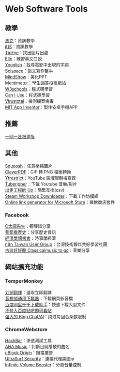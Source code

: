 # **Web Software Tools**

## **教學**

[馬克](https://zfly9.blogspot.com/)：資訊教學  
[it邦](https://ithelp.ithome.com.tw/)：資訊教學  
[TinEye](https://tineye.com/)：找出圖片出處  
[Ello](https://www.elllo.org/index.htm)：練習英文口說  
[Youglish](https://youglish.com/chinese)：找尋電影中出現的字詞  
[Scispace](https://typeset.io/)：論文寫作幫手  
[MindShow](https://mindshow.fun/#/home)：美化PPT  
[Mentimeter](https://www.mentimeter.com/)：學生回答投票網站  
[W3schools](https://www.w3schools.com/)：程式碼學習  
[Can I Use](https://caniuse.com/)：程式碼學習  
[Virustotal](https://www.virustotal.com/gui/home/upload)：檢測檔案病毒  
[MIT App Inventor](https://appinventor.mit.edu/)：製作安卓手機APP

## **推薦**

[一网一匠极速版](https://ywyj.cn/)

## **其他**

[Squoosh](https://squoosh.app/)：任意壓縮圖片  
[CleverPDF](https://www.cleverpdf.com/zh-tw/gif-to-png)：GIF 轉 PNG 檔案轉換  
[Ytrestrict](https://polsy.org.uk/stuff/ytrestrict.cgi)：YouTube 區域限制檢查器  
[Tuberipper](https://tuberipper.com/36/save/mp3)：下載 Youtube 音樂/影片  
[出走工程師 Up](https://txtconv.arpuli.com/)：簡繁互換(csv)  
[Steam Workshop Downloader](https://ggntw.com/steam)：下載工作坊模組  
[Online link generator for Microsoft Store](https://store.rg-adguard.net/)：微軟商店套件

### Facebook

[C大調先生](https://www.facebook.com/C%E5%A4%A7%E8%AA%BF%E5%85%88%E7%94%9F-105769564112444)：鋼琴譜分享  
[葡萄看歷史](https://www.facebook.com/%E8%91%A1%E8%90%84%E7%9C%8B%E6%AD%B7%E5%8F%B2-1502197973383495)：分享歷史資訊  
[經濟學讀書會](https://www.facebook.com/groups/1311464825536597)：時事學經濟  
[n8n Taiwan User Group](https://www.facebook.com/groups/n8ngroups/)：台灣技術夥伴共好學習社團  
[古典好好聽 Classicalmusic to go](https://www.facebook.com/taiwanclassicalmusic)：音樂分享

## **網站擴充功能**

### TemperMonkey

[划詞翻譯](https://greasyfork.org/zh-TW/scripts/433805-%E5%88%92%E8%AF%8D%E7%BF%BB%E8%AF%91)：選取立即翻譯  
[音視頻通用下載器](https://greasyfork.org/zh-TW/scripts/382057-%E9%9F%B3%E8%A7%86%E9%A2%91%E9%80%9A%E7%94%A8%E4%B8%8B%E8%BD%BD%E5%99%A8)：下載網頁影音檔  
[百度网盘千千下载助手](https://greasyfork.org/zh-TW/scripts/463171-%E7%99%BE%E5%BA%A6%E7%BD%91%E7%9B%98%E5%8D%83%E5%8D%83%E4%B8%8B%E8%BD%BD%E5%8A%A9%E6%89%8B)：快速下載大型文件  
[不登入百度贴吧即可看貼](https://greasyfork.org/zh-TW/scripts/371161-baidu-tieba-no-login)  
[强大的 Bing Chat/AI](https://greasyfork.org/zh-CN/scripts/461220-powerful-bing-chat-ai)：绕过每回合条数限制

### ChromeWebstore

[HackBar](https://chrome-stats.com/d/ginpbkfigcoaokgflihfhhmglmbchinc)：滲透測試工具  
[AHA Music](https://chrome.google.com/webstore/detail/aha-music-song-finder-for/dpacanjfikmhoddligfbehkpomnbgblf)：判斷目前播放的曲名  
[uBlock Origin](https://chrome.google.com/webstore/detail/ublock-origin/cjpalhdlnbpafiamejdnhcphjbkeiagm)：阻擋廣告  
[UltraSurf Security](https://chrome.google.com/webstore/detail/ultrasurf-security-privac/mjnbclmflcpookeapghfhapeffmpodij?hl=zh-TW)：連接代理美國ip  
[Infinite Volume Booster](https://chrome.google.com/webstore/detail/infinite-volume-booster/nipbnfmgpgcabijookcnoienpfodnmhc/related?utm_source=ext_app_menu)：分頁音量控制
